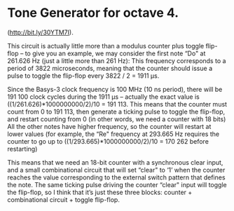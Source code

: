# Tone Generator for octave 4.

(http://bit.ly/30YTM7I). 

This circuit is actually little more than a modulus counter plus toggle flip-flop – to give you an example, we may consider the first note “Do" at 261.626 Hz (just a little more than 261 Hz):
This frequency corresponds to a period of 3822 microseconds, meaning that the counter should issue a pulse to toggle the flip-flop every 3822 / 2 = 1911 µs.

Since the Basys-3 clock frequency is 100 MHz (10 ns period), there will be 191 100 clock cycles during the 1911 µs – actually the exact value is ((1/261.626)*1000000000/2)/10 = 191 113. This means that the counter must count from 0 to 191 113, then generate a ticking pulse to toggle the flip-flop, and restart counting from 0 (in other words, we need a counter with 18 bits)
All the other notes have higher frequency, so the counter will restart at lower values (for example, the “Re" frequency at 293.665 Hz requires the counter to go up to ((1/293.665)*1000000000/2)/10 = 170 262 before restarting)

This means that we need an 18-bit counter with a synchronous clear input, and a small combinational circuit that will set “clear" to ‘1’ when the counter reaches the value corresponding to the external switch pattern that defines the note. The same ticking pulse driving the counter “clear" input will toggle the flip-flop, so I think that it’s just these three blocks: counter + combinational circuit + toggle flip-flop.

